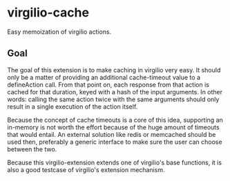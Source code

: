 # virgilio-cache

Easy memoization of virgilio actions.

## Goal
The goal of this extension is to make caching in virgilio very easy.
It should only be a matter of providing an additional cache-timeout value to a defineAction call.
From that point on, each response from that action is cached for that duration, keyed with a hash of the input arguments.
In other words: calling the same action twice with the same arguments should only result in a single execution of the action itself.

Because the concept of cache timeouts is a core of this idea, supporting an in-memory is not worth the effort because of the huge amount of timeouts that would entail. An external solution like redis or memcached should be used then, preferably a generic interface to make sure the user can choose between the two.

Because this virgilio-extension extends one of virgilio's base functions, it is also a good testcase of virgilio's extension mechanism.
